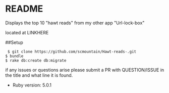 # README

Displays the top 10 "hawt reads" from my other app "Url-lock-box"

located at LINKHERE

##Setup

``` $ git clone https://github.com/scmountain/Hawt-reads-.git```<br>
``` $ bundle ```<br>
``` $ rake db:create db:migrate ```<br>

if any issues or questions arise please submit a PR with QUESTION/ISSUE in the title
and what line it is found.

* Ruby version: 5.0.1
